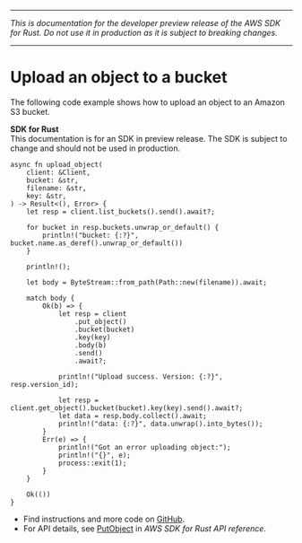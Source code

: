 --------

 *This is documentation for the developer preview release of the AWS SDK for Rust\. Do not use it in production as it is subject to breaking changes\.* 

--------

# Upload an object to a bucket<a name="s3_PutObject_rust_topic"></a>

The following code example shows how to upload an object to an Amazon S3 bucket\.

**SDK for Rust**  
This documentation is for an SDK in preview release\. The SDK is subject to change and should not be used in production\.
  

```
async fn upload_object(
    client: &Client,
    bucket: &str,
    filename: &str,
    key: &str,
) -> Result<(), Error> {
    let resp = client.list_buckets().send().await?;

    for bucket in resp.buckets.unwrap_or_default() {
        println!("bucket: {:?}", bucket.name.as_deref().unwrap_or_default())
    }

    println!();

    let body = ByteStream::from_path(Path::new(filename)).await;

    match body {
        Ok(b) => {
            let resp = client
                .put_object()
                .bucket(bucket)
                .key(key)
                .body(b)
                .send()
                .await?;

            println!("Upload success. Version: {:?}", resp.version_id);

            let resp = client.get_object().bucket(bucket).key(key).send().await?;
            let data = resp.body.collect().await;
            println!("data: {:?}", data.unwrap().into_bytes());
        }
        Err(e) => {
            println!("Got an error uploading object:");
            println!("{}", e);
            process::exit(1);
        }
    }

    Ok(())
}
```
+  Find instructions and more code on [GitHub](https://github.com/awsdocs/aws-doc-sdk-examples/tree/main/.rust_alpha/s3#code-examples)\. 
+  For API details, see [PutObject](https://awslabs.github.io/aws-sdk-rust/) in *AWS SDK for Rust API reference*\. 